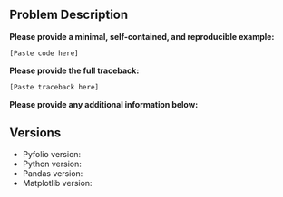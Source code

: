 ## Problem Description

**Please provide a minimal, self-contained, and reproducible example:**
```python
[Paste code here]
```

**Please provide the full traceback:**
```python
[Paste traceback here]
```

**Please provide any additional information below:**


## Versions

* Pyfolio version: 
* Python version: 
* Pandas version: 
* Matplotlib version: 

